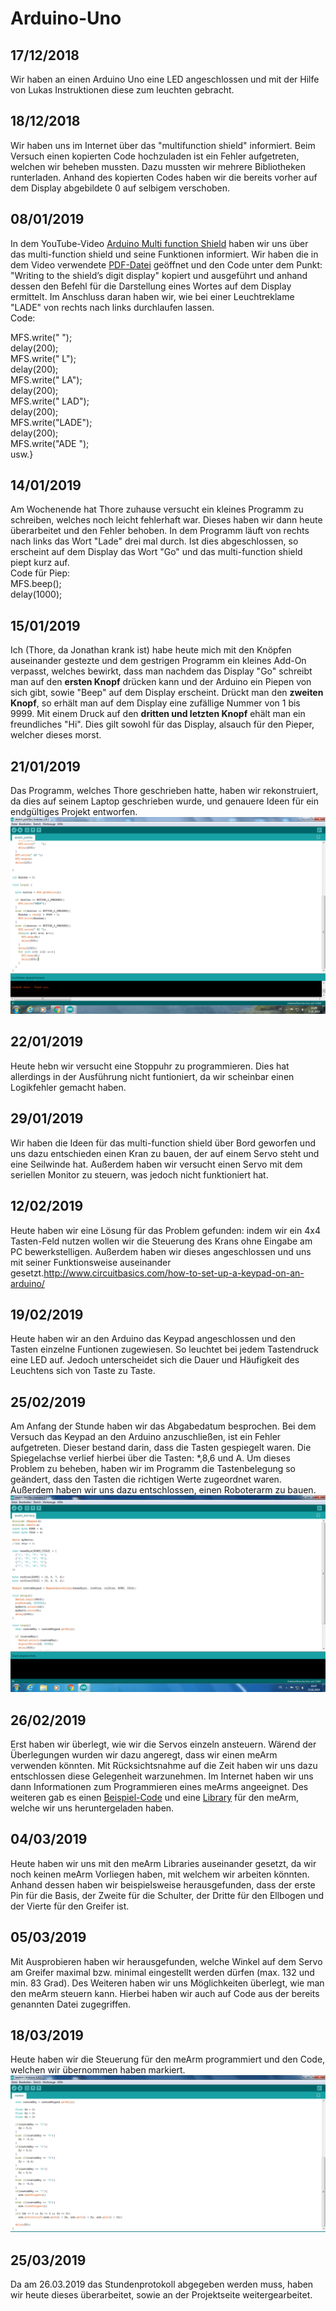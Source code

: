 # Arduino-Uno

## 17/12/2018
Wir haben an einen Arduino Uno eine LED angeschlossen und mit der Hilfe von Lukas Instruktionen diese zum leuchten gebracht.

## 18/12/2018
Wir haben uns im Internet über das "multifunction shield" informiert. Beim Versuch einen kopierten Code hochzuladen ist ein Fehler aufgetreten, welchen wir beheben mussten. Dazu mussten wir mehrere Bibliotheken runterladen. Anhand des kopierten Codes haben wir die bereits vorher auf dem Display abgebildete 0 auf selbigem verschoben.

## 08/01/2019
In dem YouTube-Video <a href="https://www.youtube.com/watch?v=X7T5sfrgprU">Arduino Multi function Shield</a> haben wir uns über das multi-function shield und seine Funktionen informiert. Wir haben die in dem Video verwendete <a href="https://www.mpja.com/download/hackatronics-arduino-multi-function-shield.pdf">PDF-Datei</a> geöffnet und den Code unter dem Punkt: "Writing to the shield’s digit display" kopiert und ausgeführt und anhand dessen den Befehl für die Darstellung eines Wortes auf dem Display ermittelt. Im Anschluss daran haben wir, wie bei einer Leuchtreklame "LADE" von rechts nach links durchlaufen lassen.<br/>
Code:

MFS.write("    ");<br/>
delay(200);<br/>
MFS.write("   L");<br/>
delay(200);<br/>
MFS.write("  LA");<br/>
delay(200);<br/>
MFS.write(" LAD");<br/>
delay(200);<br/>
MFS.write("LADE");<br/>
delay(200);<br/>
MFS.write("ADE ");<br/>
usw.}

## 14/01/2019
Am Wochenende hat Thore zuhause versucht ein kleines Programm zu schreiben, welches noch leicht fehlerhaft war. Dieses haben wir dann heute überarbeitet und den Fehler behoben. In dem Programm läuft von rechts nach links das Wort "Lade" drei mal durch. Ist dies abgeschlossen, so erscheint auf dem Display das Wort "Go" und das multi-function shield piept kurz auf.<br/>
Code für Piep:<br/>
MFS.beep();<br/>
delay(1000);

## 15/01/2019
Ich (Thore, da Jonathan krank ist) habe heute mich mit den Knöpfen auseinander gestezte und dem gestrigen Programm ein kleines Add-On verpasst, welches bewirkt, dass man nachdem das Display "Go" schreibt man auf den <b>ersten Knopf</b> drücken kann und der Arduino ein Piepen von sich gibt, sowie "Beep" auf dem Display erscheint. Drückt man den <b>zweiten Knopf</b>, so erhält man auf dem Display eine zufällige Nummer von 1 bis 9999. Mit einem Druck auf den <b>dritten und letzten Knopf</b> ehält man ein freundliches "Hi". Dies gilt sowohl für das Display, alsauch für den Pieper, welcher dieses morst.

## 21/01/2019
Das Programm, welches Thore geschrieben hatte, haben wir rekonstruiert, da dies auf seinem Laptop geschrieben wurde, und genauere Ideen für ein endgültiges Projekt entworfen.
![pic1](Bilder/21-01-2019.png "Beispielcode")

## 22/01/2019
Heute hebn wir versucht eine Stoppuhr zu programmieren. Dies hat allerdings in der Ausführung nicht funtioniert, da wir scheinbar einen Logikfehler gemacht haben.

## 29/01/2019
Wir haben die Ideen für das multi-function shield über Bord geworfen und uns dazu entschieden einen Kran zu bauen, der auf einem Servo steht und eine Seilwinde hat. Außerdem haben wir versucht einen Servo mit dem seriellen Monitor zu steuern, was jedoch nicht funktioniert hat.

## 12/02/2019
Heute haben wir eine Lösung für das Problem gefunden: indem wir ein 4x4 Tasten-Feld nutzen wollen wir die Steuerung des Krans ohne Eingabe am PC bewerkstelligen. Außerdem haben wir dieses angeschlossen und uns mit seiner Funktionsweise auseinander gesetzt.http://www.circuitbasics.com/how-to-set-up-a-keypad-on-an-arduino/

## 19/02/2019
Heute haben wir an den Arduino das Keypad angeschlossen und den Tasten einzelne Funtionen zugewiesen. So leuchtet bei jedem Tastendruck  eine LED auf. Jedoch unterscheidet sich die Dauer und Häufigkeit des Leuchtens sich von Taste zu Taste.

## 25/02/2019
Am Anfang der Stunde haben wir das Abgabedatum besprochen. Bei dem Versuch das Keypad an den Arduino anzuschließen, ist ein Fehler aufgetreten. Dieser bestand darin, dass die Tasten gespiegelt waren. Die Spiegelachse verlief hierbei über die Tasten: *,8,6 und A. Um dieses Problem zu beheben, haben wir im Programm die Tastenbelegung so geändert, dass den Tasten die richtigen Werte zugeordnet waren. Außerdem haben wir uns dazu entschlossen, einen Roboterarm zu bauen.
![pic2](Bilder/25-02-2019.png "Beispielcode")

## 26/02/2019
Erst haben wir überlegt, wie wir die Servos einzeln ansteuern. Wärend der Überlegungen wurden wir dazu angeregt, dass wir einen meArm verwenden könnten. Mit Rücksichtsnahme auf die Zeit haben wir uns dazu entschlossen diese Gelegenheit warzunehmen. Im Internet haben wir uns dann Informationen zum Programmieren eines meArms angeeignet. Des weiteren gab es einen <a href= "https://github.com/yorkhackspace/meArm/tree/master/examples">Beispiel-Code</a> und eine <a href= "https://github.com/yorkhackspace/meArm/blob/master/meArm.h">Library</a> für den meArm, welche wir uns heruntergeladen haben.

## 04/03/2019
Heute haben wir uns mit den meArm Libraries auseinander gesetzt, da wir noch keinen meArm Vorliegen haben, mit welchem wir arbeiten könnten. Anhand dessen haben wir beispielsweise herausgefunden, dass der erste Pin für die Basis, der Zweite für die Schulter, der Dritte für den Ellbogen und der Vierte für den Greifer ist.

## 05/03/2019
Mit Ausprobieren haben wir herausgefunden, welche Winkel auf dem Servo am Greifer maximal bzw. minimal eingestellt werden dürfen (max. 132 und min. 83 Grad). Des Weiteren haben wir uns Möglichkeiten überlegt, wie man den meArm steuern kann. Hierbei haben wir auch auf Code aus der bereits genannten Datei zugegriffen.

## 18/03/2019
Heute haben wir die Steuerung für den meArm programmiert und den Code, welchen wir übernommen haben markiert.
![pic3](Bilder/18-03-2019.png "Beispielcode")

## 25/03/2019
Da am 26.03.2019 das Stundenprotokoll abgegeben werden muss, haben wir heute dieses überarbeitet, sowie an der Projektseite weitergearbeitet.
